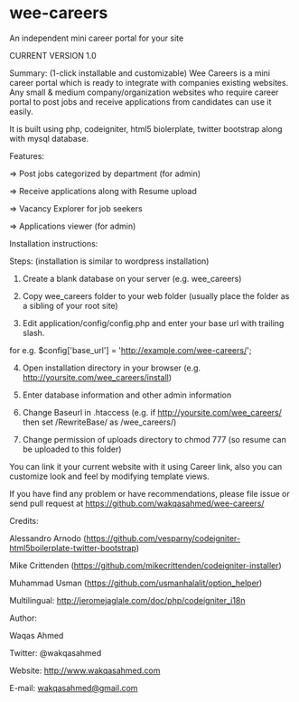 wee-careers
=================
An independent mini career portal for your site

CURRENT VERSION 1.0

Summary:
(1-click installable and customizable) Wee Careers is a mini career portal which is ready to integrate with companies existing websites. Any small &amp; medium company/organization websites who require career portal to post jobs and receive applications from candidates can use it easily. 

It is built using php, codeigniter, html5 biolerplate, twitter bootstrap along with mysql database.

Features:

=> Post jobs categorized by department (for admin)

=> Receive applications along with Resume upload

=> Vacancy Explorer for job seekers

=> Applications viewer (for admin)

Installation instructions:

Steps: (installation is similar to wordpress installation)

1) Create a blank database on your server (e.g. wee_careers)

2) Copy wee_careers folder to your web folder (usually place the folder as a sibling of your root site)

3) Edit application/config/config.php and enter your base url with trailing slash.

for e.g.
$config['base_url'] = 'http://example.com/wee-careers/';

4) Open installation directory in your browser (e.g. http://yoursite.com/wee_careers/install)

5) Enter database information and other admin information

6) Change Baseurl in .htaccess (e.g. if http://yoursite.com/wee_careers/ then set /RewriteBase/ as /wee_careers/)

7) Change permission of uploads directory to chmod 777 (so resume can be uploaded to this folder)


You can link it your current website with it using Career link, also you can customize look and feel by modifying template views.

If you have find any problem or have recommendations, please file issue or send pull request at
https://github.com/wakqasahmed/wee-careers/

Credits:

Alessandro Arnodo (https://github.com/vesparny/codeigniter-html5boilerplate-twitter-bootstrap)

Mike Crittenden (https://github.com/mikecrittenden/codeigniter-installer)

Muhammad Usman (https://github.com/usmanhalalit/option_helper)

Multilingual: http://jeromejaglale.com/doc/php/codeigniter_i18n


Author:

Waqas Ahmed

Twitter: @wakqasahmed

Website: http://www.wakqasahmed.com

E-mail: wakqasahmed@gmail.com
